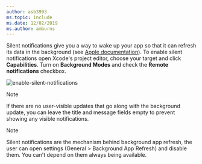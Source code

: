 ```yaml
---
author: asb3993
ms.topic: include
ms.date: 12/02/2019
ms.author: amburns
---
```


Silent notifications give you a way to wake up your app so that it can refresh its data in the background (see [Apple documentation](https://developer.apple.com/library/content/documentation/NetworkingInternet/Conceptual/RemoteNotificationsPG/CreatingtheNotificationPayload.html#//apple_ref/doc/uid/TP40008194-CH10-SW8)). To enable silent notifications open Xcode's project editor, choose your target and click **Capabilities**. Turn on **Background Modes** and check the **Remote notifications** checkbox.

![enable-silent-notifications](../images/ios-enable-silent-notifications.png)

> [!NOTE]
> If there are no user-visible updates that go along with the background update, you can leave the title and message fields empty to prevent showing any visible notifications.

> [!NOTE]
> Silent notifications are the mechanism behind background app refresh, the user can open settings (General > Background App Refresh) and disable them. You can't depend on them always being available.
